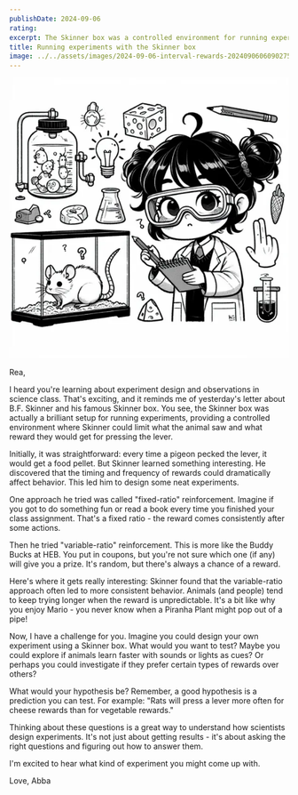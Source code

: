 ```yaml
---
publishDate: 2024-09-06
rating:
excerpt: The Skinner box was a controlled environment for running experiments, and B.F. Skinner discovered that the timing and frequency of rewards could dramatically affect behavior
title: Running experiments with the Skinner box
image: ../../assets/images/2024-09-06-interval-rewards-20240906060902758.webp
---
```


![center|300](../../assets/images/2024-09-06-interval-rewards-20240906060902758.webp)

Rea,

I heard you're learning about experiment design and observations in science class. That's exciting, and it reminds me of yesterday's letter about B.F. Skinner and his famous Skinner box. You see, the Skinner box was actually a brilliant setup for running experiments, providing a controlled environment where Skinner could limit what the animal saw and what reward they would get for pressing the lever.

Initially, it was straightforward: every time a pigeon pecked the lever, it would get a food pellet. But Skinner learned something interesting. He discovered that the timing and frequency of rewards could dramatically affect behavior. This led him to design some neat experiments.

One approach he tried was called "fixed-ratio" reinforcement. Imagine if you got to do something fun or read a book every time you finished your class assignment. That's a fixed ratio - the reward comes consistently after some actions.

Then he tried "variable-ratio" reinforcement. This is more like the Buddy Bucks at HEB. You put in coupons, but you're not sure which one (if any) will give you a prize. It's random, but there's always a chance of a reward.

Here's where it gets really interesting: Skinner found that the variable-ratio approach often led to more consistent behavior. Animals (and people) tend to keep trying longer when the reward is unpredictable. It's a bit like why you enjoy Mario - you never know when a Piranha Plant might pop out of a pipe!

Now, I have a challenge for you. Imagine you could design your own experiment using a Skinner box. What would you want to test? Maybe you could explore if animals learn faster with sounds or lights as cues? Or perhaps you could investigate if they prefer certain types of rewards over others?

What would your hypothesis be? Remember, a good hypothesis is a prediction you can test. For example: "Rats will press a lever more often for cheese rewards than for vegetable rewards."

Thinking about these questions is a great way to understand how scientists design experiments. It's not just about getting results - it's about asking the right questions and figuring out how to answer them.

I'm excited to hear what kind of experiment you might come up with.

Love,
Abba
